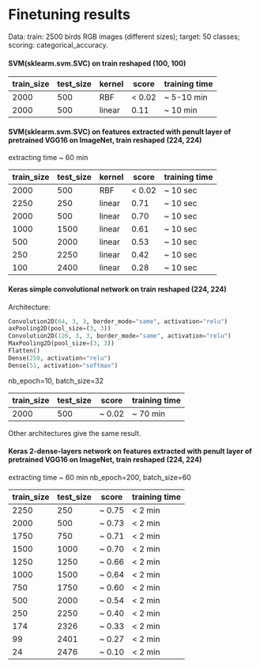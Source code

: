 # Finetuning results
Data: train: 2500 birds RGB images (different sizes); target: 50 classes; scoring: categorical_accuracy.
#### SVM(sklearm.svm.SVC) on train reshaped (100, 100)

train_size | test_size | kernel |score | training time
------------ | ------------- | ---------- | ------------- | ----------
2000 | 500 | RBF | < 0.02 | ~ 5-10 min
2000 | 500 | linear | 0.11 | ~ 10 min

#### SVM(sklearm.svm.SVC) on features extracted with penult layer of pretrained VGG16 on ImageNet, train reshaped (224, 224)
extracting time ~ 60 min

train_size | test_size | kernel |score | training time
------------ | ------------- | ---------- | ------------- | ----------
2000 | 500 | RBF | < 0.02 | ~ 10 sec
2250 | 250 | linear | 0.71 | ~ 10 sec
2000 | 500 | linear | 0.70 | ~ 10 sec
1000 | 1500 | linear | 0.61 | ~ 10 sec
500 | 2000 | linear | 0.53 | ~ 10 sec
250 | 2250 | linear | 0.42 | ~ 10 sec
100 | 2400 | linear | 0.28 | ~ 10 sec

#### Keras simple convolutional network on train reshaped (224, 224)
Architecture:
```python
Convolution2D(64, 3, 3, border_mode="same", activation="relu")
axPooling2D(pool_size=(3, 3))
Convolution2D(126, 3, 3, border_mode="same", activation="relu")
MaxPooling2D(pool_size=(3, 3))
Flatten()
Dense(250, activation="relu")
Dense(51, activation="softmax")
```
nb_epoch=10, batch_size=32

train_size | test_size | score | training time
------------ | ------------- | ------------- | ----------
2000 | 500 | ~ 0.02 | ~ 70 min

Other architectures give the same result.

#### Keras 2-dense-layers network on features extracted with penult layer of pretrained VGG16 on ImageNet, train reshaped (224, 224)
extracting time ~ 60 min
nb_epoch=200, batch_size=60

train_size | test_size | score | training time
------------ | ------------- | ------------- | ----------
2250 | 250 | ~ 0.75 | < 2 min
2000 | 500 | ~ 0.73 | < 2 min
1750 | 750 | ~ 0.71 | < 2 min
1500 | 1000 | ~ 0.70 | < 2 min
1250 | 1250 | ~ 0.66 | < 2 min
1000 | 1500 | ~ 0.64 | < 2 min
750  | 1750 | ~ 0.60 | < 2 min
500  | 2000 | ~ 0.54 | < 2 min
250  | 2250 | ~ 0.40 | < 2 min
174  | 2326 | ~ 0.33 | < 2 min
99  | 2401 | ~ 0.27 | < 2 min
24 | 2476 | ~ 0.10 | < 2 min
